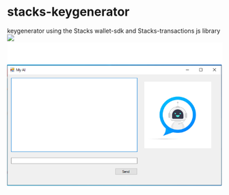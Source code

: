 # stacks-keygenerator
keygenerator using the Stacks wallet-sdk and Stacks-transactions js library
![](http://url/to/blobstacks-keygenerator/main/stacks-output.png)
![](https://github.com/ABRAHAMEKIO/My_Ai_Demo/blob/main/My%20Ai.png)
